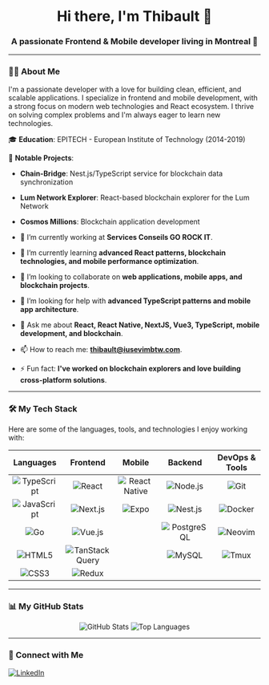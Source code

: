 <h1 align="center">Hi there, I'm Thibault 👋</h1>
<h3 align="center">A passionate Frontend & Mobile developer living in Montreal 🍁</h3>

---

### 👨‍💻 About Me

I'm a passionate developer with a love for building clean, efficient, and scalable applications. I specialize in frontend and mobile development, with a strong focus on modern web technologies and React ecosystem. I thrive on solving complex problems and I'm always eager to learn new technologies.

🎓 **Education**: EPITECH - European Institute of Technology (2014-2019)

🚀 **Notable Projects**:
- **Chain-Bridge**: Nest.js/TypeScript service for blockchain data synchronization
- **Lum Network Explorer**: React-based blockchain explorer for the Lum Network
- **Cosmos Millions**: Blockchain application development

- 🔭 I’m currently working at **Services Conseils GO ROCK IT**.
- 🌱 I’m currently learning **advanced React patterns, blockchain technologies, and mobile performance optimization**.
- 👯 I’m looking to collaborate on **web applications, mobile apps, and blockchain projects**.
- 🤔 I’m looking for help with **advanced TypeScript patterns and mobile app architecture**.
- 💬 Ask me about **React, React Native, NextJS, Vue3, TypeScript, mobile development, and blockchain**.
- 📫 How to reach me: **thibault@iusevimbtw.com**.
- ⚡ Fun fact: **I've worked on blockchain explorers and love building cross-platform solutions**.

---

### 🛠️ My Tech Stack

Here are some of the languages, tools, and technologies I enjoy working with:

| Languages | Frontend | Mobile | Backend | DevOps & Tools |
| :---: | :---: | :---: | :---: | :---: |
| ![TypeScript](https://img.shields.io/badge/TypeScript-3178C6?style=for-the-badge&logo=typescript&logoColor=white) | ![React](https://img.shields.io/badge/React-20232A?style=for-the-badge&logo=react&logoColor=61DAFB) | ![React Native](https://img.shields.io/badge/React_Native-20232A?style=for-the-badge&logo=react&logoColor=61DAFB) | ![Node.js](https://img.shields.io/badge/Node.js-339933?style=for-the-badge&logo=nodedotjs&logoColor=white) | ![Git](https://img.shields.io/badge/Git-F05032?style=for-the-badge&logo=git&logoColor=white) |
| ![JavaScript](https://img.shields.io/badge/JavaScript-F7DF1E?style=for-the-badge&logo=javascript&logoColor=black) | ![Next.js](https://img.shields.io/badge/Next.js-000000?style=for-the-badge&logo=nextdotjs&logoColor=white) | ![Expo](https://img.shields.io/badge/Expo-000020?style=for-the-badge&logo=expo&logoColor=white) | ![Nest.js](https://img.shields.io/badge/Nest.js-E0234E?style=for-the-badge&logo=nestjs&logoColor=white) | ![Docker](https://img.shields.io/badge/Docker-2496ED?style=for-the-badge&logo=docker&logoColor=white) |
| ![Go](https://img.shields.io/badge/Go-00ADD8?style=for-the-badge&logo=go&logoColor=white) | ![Vue.js](https://img.shields.io/badge/Vue.js-4FC08D?style=for-the-badge&logo=vuedotjs&logoColor=white) | | ![PostgreSQL](https://img.shields.io/badge/PostgreSQL-316192?style=for-the-badge&logo=postgresql&logoColor=white) | ![Neovim](https://img.shields.io/badge/Neovim-57A143?style=for-the-badge&logo=neovim&logoColor=white) |
| ![HTML5](https://img.shields.io/badge/HTML5-E34F26?style=for-the-badge&logo=html5&logoColor=white) | ![TanStack Query](https://img.shields.io/badge/TanStack%20Query-FF4154?style=for-the-badge&logo=reactquery&logoColor=white) | | ![MySQL](https://img.shields.io/badge/MySQL-4479A1?style=for-the-badge&logo=mysql&logoColor=white) | ![Tmux](https://img.shields.io/badge/tmux-1BB91F?style=for-the-badge&logo=tmux&logoColor=white) |
| ![CSS3](https://img.shields.io/badge/CSS3-1572B6?style=for-the-badge&logo=css3&logoColor=white) | ![Redux](https://img.shields.io/badge/Redux-593D88?style=for-the-badge&logo=redux&logoColor=white) | | | |

---

### 📊 My GitHub Stats

<p align="center">
  <img src="https://github-readme-stats.vercel.app/api?username=ThibaultJRD&show_icons=true&theme=catppuccin_mocha&rank_icon=github" alt="GitHub Stats" />
  <img src="https://github-readme-stats.vercel.app/api/top-langs/?username=ThibaultJRD&layout=compact&theme=catppuccin_mocha" alt="Top Languages" />
</p>

---

### 🔗 Connect with Me

<p align="left">
  <a href="https://linkedin.com/in/thibault-jaillard" target="_blank">
    <img src="https://img.shields.io/badge/LinkedIn-0077B5?style=for-the-badge&logo=linkedin&logoColor=white" alt="LinkedIn"/>
  </a>
</p>

